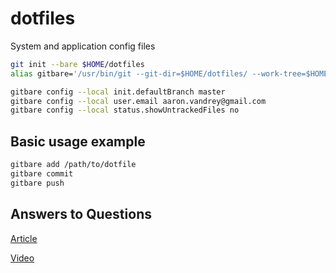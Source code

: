# dotfiles

System and application config files

```bash
git init --bare $HOME/dotfiles
alias gitbare='/usr/bin/git --git-dir=$HOME/dotfiles/ --work-tree=$HOME'

gitbare config --local init.defaultBranch master
gitbare config --local user.email aaron.vandrey@gmail.com
gitbare config --local status.showUntrackedFiles no
```

## Basic usage example

```bash
gitbare add /path/to/dotfile
gitbare commit
gitbare push
```

## Answers to Questions

[Article](https://www.atlassian.com/git/tutorials/dotfiles)

[Video](https://www.youtube.com/watch?v=tBoLDpTWVOM)
